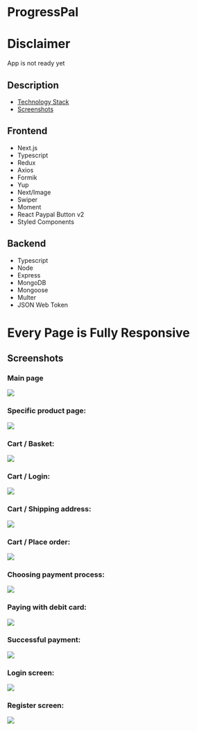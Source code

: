 # ProgressPal

# Disclaimer

App is not ready yet

## Description

- [Technology Stack](#Frontend)
- [Screenshots](#Screenshots)

## Frontend

- Next.js
- Typescript
- Redux
- Axios
- Formik
- Yup
- Next/Image
- Swiper
- Moment
- React Paypal Button v2
- Styled Components

## Backend

- Typescript
- Node
- Express
- MongoDB
- Mongoose
- Multer
- JSON Web Token

# Every Page is Fully Responsive

## Screenshots

### Main page

<img src="media/s1.png"/>

### Specific product page:

<img src="media/s2.png"/>

### Cart / Basket:

<img src="media/s3.png"/>

### Cart / Login:

<img src="media/s4.png"/>

### Cart / Shipping address:

<img src="media/s5.png"/>

### Cart / Place order:

<img src="media/s6.png"/>

### Choosing payment process:

<img src="media/s11.png"/>

### Paying with debit card:

<img src="media/s7.png"/>

### Successful payment:

<img src="media/s8.png"/>

### Login screen:

<img src="media/s9.png"/>

### Register screen:

<img src="media/s10.png"/>
